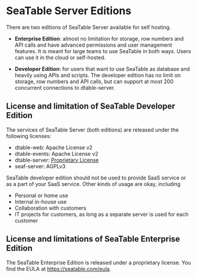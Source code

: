 # SeaTable Server Editions

There are two editions of SeaTable Server available for self hosting.

- **Enterprise Edition**: almost no limitation for storage, row numbers and API calls and have advanced permissions and user management features. It is meant for large teams to use SeaTable in both ways. Users can use it in the cloud or self-hosted.

- **Developer Edition**: for users that want to use SeaTable as database and heavily using APIs and scripts. The developer edition has no limit on storage, row numbers and API calls, but can support at most 200 concurrent connections to dtable-server.

## License and limitation of SeaTable Developer Edition

The services of SeaTable Server (both editions) are released under the following licenses:

- dtable-web: Apache License v2
- dtable-events: Apache License v2
- dtable-server: [Proprietary License](dtable-server-license.md)
- seaf-server: AGPLv3

SeaTable developer edition should not be used to provide SaaS service or as a part of your SaaS service. Other kinds of usage are okay, including

- Personal or home use
- Internal in-house use
- Collaboration with customers
- IT projects for customers, as long as a separate server is used for each customer

## License and limitations of SeaTable Enterprise Edition

The SeaTable Enterprise Edition is released under a proprietary license. You find the EULA at <https://seatable.com/eula>.
